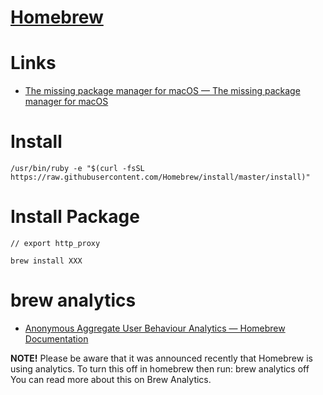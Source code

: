 # [Homebrew](https://brew.sh/)

# Links

* [The missing package manager for macOS — The missing package manager for macOS](https://brew.sh/)

# Install

`/usr/bin/ruby -e "$(curl -fsSL https://raw.githubusercontent.com/Homebrew/install/master/install)"`

# Install Package

```
// export http_proxy

brew install XXX
```

# brew analytics 

* [Anonymous Aggregate User Behaviour Analytics — Homebrew Documentation](https://docs.brew.sh/Analytics)

**NOTE!** Please be aware that it was announced recently that Homebrew is using
analytics. To turn this off in homebrew then run: brew analytics off You can
read more about this on Brew Analytics. 



